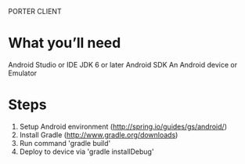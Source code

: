 PORTER CLIENT

What you’ll need
===========

Android Studio or IDE
JDK 6 or later
Android SDK
An Android device or Emulator

Steps
=====

1) Setup Android environment (http://spring.io/guides/gs/android/)
2) Install Gradle (http://www.gradle.org/downloads)
3) Run command 'gradle build'
4) Deploy to device via 'gradle installDebug'


